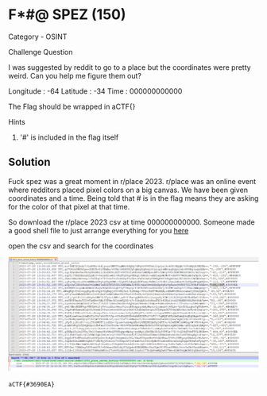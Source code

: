 # F*#@ SPEZ (150)

Category - OSINT

Challenge Question

I was suggested by reddit to go to a place but the coordinates were pretty weird. Can you help me figure them out?

Longitude : -64 Latitude : -34 Time : 000000000000

The Flag should be wrapped in aCTF{}

Hints
1) '#' is included in the flag itself

## Solution

Fuck spez was a great moment in r/place 2023. r/place was an online event where redditors placed pixel colors on a big canvas. We have been given coordinates and a time. Being told that # is in the flag means they are asking for the color of that pixel at that time. 

So download the r/place 2023 csv at time 000000000000. Someone made a good shell file to just arrange everything for you [here](https://gist.github.com/uMax31415926/ba0244ff6d1b38f90981a8d39c2c39d3)

open the csv and search for the coordinates

![alt text](image.png)

`aCTF{#3690EA}`